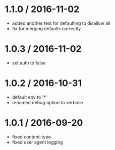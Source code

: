 
1.1.0 / 2016-11-02
==================

  * added another test for defaulting to disallow all
  * fix for merging defaults correctly

1.0.3 / 2016-11-02
==================

  * set auth to false

1.0.2 / 2016-10-31
==================

  * default env to '*'
  * renamed debug option to verbose

1.0.1 / 2016-09-20
==================

  * fixed content-type
  * fixed user agent logging
